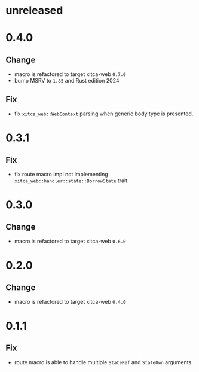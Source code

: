# unreleased

# 0.4.0
## Change
- macro is refactored to target xitca-web `0.7.0`
- bump MSRV to `1.85` and Rust edition 2024

## Fix
- fix `xitca_web::WebContext` parsing when generic body type is presented.

# 0.3.1
## Fix
- fix route macro impl not implementing `xitca_web::handler::state::BorrowState` trait.

# 0.3.0
## Change
- macro is refactored to target xitca-web `0.6.0`

# 0.2.0
## Change
- macro is refactored to target xitca-web `0.4.0`

# 0.1.1
## Fix
- route macro is able to handle multiple `StateRef` and `StateOwn` arguments.
